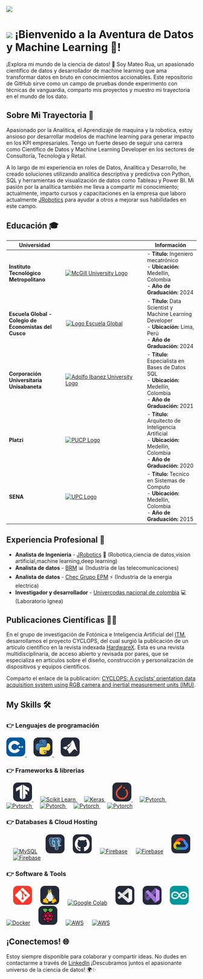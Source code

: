 ![](https://komarev.com/ghpvc/?username=aladelca&color=blue)

<h1 align="left-align"><b></b><img src="https://media.giphy.com/media/hvRJCLFzcasrR4ia7z/giphy.gif" width="35"> ¡Bienvenido a la Aventura de Datos y Machine Learning 🚀!</h1>

¡Explora mi mundo de la ciencia de datos! 🙌 Soy Mateo Rua, un apasionado científico de datos y desarrollador de machine learning que ama transformar datos en bruto en conocimientos accionables. Este repositorio de GitHub sirve como un campo de pruebas donde experimento con técnicas de vanguardia, comparto mis proyectos y muestro mi trayectoria en el mundo de los dato.


## Sobre Mi Trayectoria  🧩
 

Apasionado por la Analítica, el Aprendizaje de maquina y la robotica, estoy ansioso por desarrollar modelos de machine learning para generar impacto en los KPI empresariales. Tengo un fuerte deseo de seguir una carrera como Científico de Datos y Machine Learning Developer en los sectores de Consultoría, Tecnología y Retail.

A lo largo de mi experiencia en roles de Datos, Analítica y Desarrollo, he creado soluciones utilizando analítica descriptiva y predictiva con Python, SQL y herramientas de visualización de datos como Tableau y Power BI. Mi pasión por la analítica también me lleva a compartir mi conocimiento; actualmente, imparto cursos y capacitaciones en la empresa que laboro actualmente  [JRobotics](https://jrobotics.co/)  para ayudar a otros a mejorar sus habilidades en este campo.

## Educación  🎓

| Universidad                         |                                  | Información                                   |
| ---------------------------------- | ----------------------------------------- | ---------------------------------------------- |
| **Instituto Tecnológico Metropolitano** |<a href="https://www.itm.edu.co/aspirante-pregrado/programas-profesionales/ingenieria-mecatronica/"> <img src="https://www.redttu.edu.co/es/wp-content/uploads/2015/12/13.-ITM.png" alt="McGill University Logo" width="800"> | - **Título:** Ingeniero mecatrónico<br>- **Ubicación:** Medellín, Colombia<br>- **Año de Graduación:** 2024 |
| **Escuela Global - Colegio de Economistas del Cusco**|<a href="https://www.especializacionesglobal.net/"> <img src="https://global-wordpress2.s3.amazonaws.com/wp-content/uploads/2022/08/23212149/logo-de-escuela-global.png" alt="Logo Escuela Global" width="200" style="display: block; margin: 0 auto;">| - **Título:** Data Scientist y Machine Learning Developer<br>- **Ubicación:** Lima, Perú<br>- **Año de Graduación:** 2024 |
| **Corporación Universitaria Unisabaneta** |<a href="https://unisabaneta.edu.co/"> <img src="https://centrocultural.cesde.edu.co/wp-content/uploads/elementor/thumbs/Unisabaneta-pm0s8opsp0ytbbsb5voa8savhca9w5mu9avgox2cp0.jpg" alt="Adolfo Ibanez University Logo" width="200"> | - **Título:** Especialista en Bases de Datos SQL<br>- **Ubicación:**  Medellín, Colombia<br>- **Año de Graduación:** 2021 |
| **Platzi** | <a href="https://platzi.com/escuela/datos/"> <img src="https://upload.wikimedia.org/wikipedia/commons/thumb/3/32/Platzi.jpg/1200px-Platzi.jpg" alt="PUCP Logo" width="200"> | - **Título:** Arquitecto de Inteligencia Artificial<br>- **Ubicación:**  Medellín, Colombia<br>- **Año de Graduación:** 2020 |
| **SENA**                |<a href="https://www.sena.edu.co/es-co/Paginas/default.aspx"> <img src="https://senasofiapluss.com/wp-content/uploads/2022/10/logo-del-sena-negro-1024x1024.jpg" alt="UPC Logo" width="150"> | - **Título:** Tecnico en Sistemas de Computo<br>- **Ubicación:**   Medellín, Colombia<br>- **Año de Graduación:** 2015 |

## Experiencia Profesional 💼

* **Analista de Ingenieria** - [JRobotics](https://jrobotics.co/)  🤖 (Robotica,ciencia de datos,vision artificial,machine learning,deep learning)
* **Analista de datos** - [BRM](https://www.brm.com.co/) 📊 (Industria de las telecomunicaciones) 
* **Analista de datos** - [Chec Grupo EPM](https://www.chec.com.co/) ⚡ (Industria de la energia electrica) 
* **Investigador y desarrollador** - [Univercodas nacional de colombia](https://minas.medellin.unal.edu.co/gruposdeinvestigacion/ignea/nosotros.html)  💻(Laboratorio Ignea)
  
 ## Publicaciones Científicas 🏅📖
En el grupo de investigación de Fotónica e Inteligencia Artificial del [ITM](https://www.itm.edu.co/investigacion/), desarrollamos el proyecto CYCLOPS, del cual surgió la publicación de un artículo científico en la revista indexada [HardwareX](https://www.hardware-x.com/). Esta es una revista multidisciplinaria, de acceso abierto y revisada por pares, que se especializa en artículos sobre el diseño, construcción y personalización de dispositivos y equipos científicos.

Comparto el enlace de la publicación: [CYCLOPS: A cyclists’ orientation data acquisition system using RGB camera and inertial measurement units (IMU)](https://www.hardware-x.com/article/S2468-0672(24)00028-2/fulltext).


## My Skills 🛠️

### 👉 Lenguajes de programación

<p align="left"> 
  

<a href="https://visualstudio.microsoft.com/es/vs/features/cplusplus/">
    <img alt="DART" src="https://raw.githubusercontent.com/tandpfun/skill-icons/65dea6c4eaca7da319e552c09f4cf5a9a8dab2c8/icons/CPP.svg" width="50"/>
 </a> 
&emsp;
<a href="https://python.org/">
    <img alt="Python" src="https://raw.githubusercontent.com/tandpfun/skill-icons/65dea6c4eaca7da319e552c09f4cf5a9a8dab2c8/icons/Python-Dark.svg "width="50" />
 </a>
  &emsp;
<a href="https://la.mathworks.com/products/matlab.html">
    <img alt="Java" src="https://raw.githubusercontent.com/tandpfun/skill-icons/65dea6c4eaca7da319e552c09f4cf5a9a8dab2c8/icons/Matlab-Dark.svg" width="50"/>
 </a>


</p>

### 👉 Frameworks & librerias
<p align="left"> 
  &emsp; 
  <a href="https://www.tensorflow.org/?hl=es-419" target="_blank"> 
   <img alt="TensorFlow" src="https://raw.githubusercontent.com/tandpfun/skill-icons/main/icons/TensorFlow-Dark.svg" width="50">
  </a>   
  &emsp;
  <a href="https://scikit-learn.org/stable/" target="_blank">
    <img alt="Scikit Learn" src="https://raw.githubusercontent.com/tandpfun/skill-icons/main/icons/ScikitLearn-Dark.svg" width="50">
  </a> 
   &emsp;
  <a href="https://keras.io/" target="_blank"> 
    <img alt="Keras" src="https://upload.wikimedia.org/wikipedia/commons/thumb/a/ae/Keras_logo.svg/512px-Keras_logo.svg.png?20200317115153" width="50"/>
  </a>
  &emsp;
  <a href="https://pytorch.org/" target="_blank"> 
    <img alt="Pytorch" src="https://raw.githubusercontent.com/tandpfun/skill-icons/main/icons/PyTorch-Dark.svg" width="50"/>
  </a>
    &emsp;
  <a href="https://numpy.org/doc/stable/" target="_blank"> 
    <img alt="Pytorch" src="https://encrypted-tbn0.gstatic.com/images?q=tbn:ANd9GcTi1VDmnQ8EqlGggq6cqSS32p_lVtrHBdn7t-9aDYTP0M6oisqyrUPy_z8mJsTlTQbirG0" width="50"/>
  </a>
    &emsp;
  <a href="https://pandas.pydata.org/" target="_blank"> 
    <img alt="Pytorch" src="https://seeklogo.com/images/P/pandas-icon-logo-BE10401BF1-seeklogo.com.png" width="30"/>
  </a>
    &emsp;
  <a href="https://matplotlib.org/" target="_blank"> 
    <img alt="Pytorch" src="https://upload.wikimedia.org/wikipedia/commons/thumb/0/01/Created_with_Matplotlib-logo.svg/128px-Created_with_Matplotlib-logo.svg.png?20150219130408" width="50"/>
  </a>
    &emsp;
  <a href="https://seaborn.pydata.org/" target="_blank"> 
    <img alt="Pytorch" src="https://cdn.worldvectorlogo.com/logos/seaborn-1.svg" width="50"/>
  </a>
    &emsp;
  <a href="https://opencv.org/" target="_blank"> 
    <img alt="Pytorch" src="https://raw.githubusercontent.com/tandpfun/skill-icons/main/icons/OpenCV-Dark.svg" width="50"/>
  </a>

</p>

### 👉 Databases & Cloud Hosting
<p align="left">
  &emsp;
    <a href="https://www.microsoft.com/es-co/sql-server/sql-server-downloads"><img alt="MySQL" src="https://cdn.worldvectorlogo.com/logos/microsoft-sql-server-1.svg" width="50"></a>
  &emsp;
    <a href="https://www.postgresql.org/"><img alt="SQLite" src ="https://raw.githubusercontent.com/tandpfun/skill-icons/main/icons/PostgreSQL-Dark.svg" width="50"/></a>
  &emsp;
    <a href="https://github.com/Mateo-Rua"><img alt="GitHub Pages" src="https://raw.githubusercontent.com/tandpfun/skill-icons/main/icons/Github-Dark.svg" width="50"></a>
  &emsp;
<a href="https://www.microsoft.com/es-es/power-platform/products/power-bi"><img alt="Firebase" src ="https://logos-world.net/wp-content/uploads/2022/02/Microsoft-Power-BI-Symbol-700x394.png" width="80"></a>
   &emsp;
<a href="https://www.tableau.com/es-es"><img alt="Firebase" src ="https://teorema-rd.com/wp-content/uploads/2024/04/Tableau-Emblem.png" width="80"></a>
   &emsp;
<a href="https://cloud.google.com/?hl=es"><img alt="Firebase" src ="https://raw.githubusercontent.com/tandpfun/skill-icons/main/icons/GCP-Dark.svg" width="50"></a>
   &emsp;
<a href="https://moodle.org/?lang=es"><img alt="Firebase" src ="https://1000marcas.net/wp-content/uploads/2020/11/Moodle-logo-600x244.png" width="90"></a>
 </p>

 ### 👉 Software & Tools
 
<p>

  &emsp;
    <a href="https://git-scm.com/"><img alt="Git" src="https://raw.githubusercontent.com/tandpfun/skill-icons/main/icons/Git.svg"  width="50"></a>
  &emsp;
    <a href="https://www.inf.uva.es/instalacion-del-sistema-operativo-linux/"><img alt="Linux" src="https://raw.githubusercontent.com/tandpfun/skill-icons/main/icons/Linux-Dark.svg"  width="50"></a>
  &emsp;
    <a href="https://colab.google/"><img alt="Google Colab" src="https://i0.wp.com/begincodingnow.com/wp-content/uploads/2023/08/colab_logo.png?resize=260%2C160&ssl=1"  width="80"></a>
  &emsp;
    <a href="https://code.visualstudio.com/"><img alt="Visual Studio Code" src="https://raw.githubusercontent.com/tandpfun/skill-icons/main/icons/VSCode-Dark.svg"  width="50"></a>
  &emsp;
    <a href="https://visualstudio.microsoft.com/es/"><img alt="Stack Overflow" src="https://raw.githubusercontent.com/tandpfun/skill-icons/main/icons/VisualStudio-Dark.svg"  width="50"></a>
&emsp;
    <a href="https://www.arduino.cc/"><img alt="Stack Overflow" src="https://raw.githubusercontent.com/tandpfun/skill-icons/main/icons/Arduino.svg"  width="50"></a>
    &emsp;
    <a href="https://www.anaconda.com/download"><img alt="Docker" src="https://raw.githubusercontent.com/tandpfun/skill-icons/main/icons/Anaconda-Dark.svg"  width="50"></a>
     &emsp;
    <a href="https://www.raspberrypi.com/"><img alt="Postman" src="https://raw.githubusercontent.com/tandpfun/skill-icons/main/icons/RaspberryPi-Dark.svg"  width="50"></a>
     &emsp;
    <a href="https://jupyter.org/"><img alt="AWS" src="https://numfocus.org/wp-content/uploads/2016/07/jupyter-logo-300.png"  width="60"></a>
     &emsp;
    <a href="https://www.spyder-ide.org/"><img alt="AWS" src="https://www.i2tutorials.com/wp-content/media/2020/05/HOW-TO-CODE-IN-PYTHON-USING-SPYDER-6i2tutorials.png"  width="60"></a>


 ## ¡Conectemos! 🌐

 Estoy siempre disponible para colaborar y compartir ideas. No dudes en contactarme a través de [LinkedIn](www.linkedin.com/in/mateo-londono-rua117) ¡Descubramos juntos el apasionante universo de la ciencia de datos! 🌍✨





